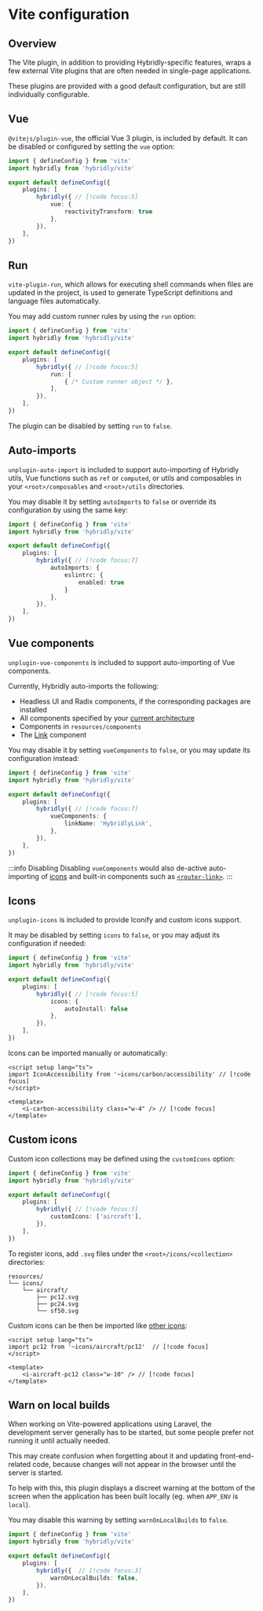 # Vite configuration

## Overview

The Vite plugin, in addition to providing Hybridly-specific features, wraps a few external Vite plugins that are often needed in single-page applications.

These plugins are provided with a good default configuration, but are still individually configurable.

## Vue

`@vitejs/plugin-vue`, the official Vue 3 plugin, is included by default. It can be disabled or configured by setting the `vue` option:

```ts
import { defineConfig } from 'vite'
import hybridly from 'hybridly/vite'

export default defineConfig({
	plugins: [
		hybridly({ // [!code focus:5]
			vue: {
				reactivityTransform: true
			},
		}),
	],
})
```

## Run

`vite-plugin-run`, which allows for executing shell commands when files are updated in the project, is used to generate TypeScript definitions and language files automatically.

You may add custom runner rules by using the `run` option:

```ts
import { defineConfig } from 'vite'
import hybridly from 'hybridly/vite'

export default defineConfig({
	plugins: [
		hybridly({ // [!code focus:5]
			run: [
				{ /* Custom runner object */ },
			],
		}),
	],
})
```

The plugin can be disabled by setting `run` to `false`.

## Auto-imports

`unplugin-auto-import` is included to support auto-importing of Hybridly utils, Vue functions such as `ref` or `computed`, or utils and composables in your `<root>/composables` and `<root>/utils` directories.

You may disable it by setting `autoImports` to `false` or override its configuration by using the same key:

```ts
import { defineConfig } from 'vite'
import hybridly from 'hybridly/vite'

export default defineConfig({
	plugins: [
		hybridly({ // [!code focus:7]
			autoImports: {
				eslintrc: {
					enabled: true
				}
			},
		}),
	],
})
```

## Vue components

`unplugin-vue-components` is included to support auto-importing of Vue components.

Currently, Hybridly auto-imports the following:
- Headless UI and Radix components, if the corresponding packages are installed
- All components specified by your [current architecture](../guide/architecture.md)
- Components in `resources/components`
- The [Link](../api/components/router-link.md) component

You may disable it by setting `vueComponents` to `false`, or you may update its configuration instead:

```ts
import { defineConfig } from 'vite'
import hybridly from 'hybridly/vite'

export default defineConfig({
	plugins: [
		hybridly({ // [!code focus:7]
			vueComponents: {
				linkName: 'HybridlyLink',
			},
		}),
	],
})
```

:::info Disabling
Disabling `vueComponents` would also de-active auto-importing of [icons](#icons) and built-in components such as [`<router-link>`](../api/components/router-link.md).
:::

## Icons

`unplugin-icons` is included to provide Iconify and custom icons support.

It may be disabled by setting `icons` to `false`, or you may adjust its configuration if needed:

```ts
import { defineConfig } from 'vite'
import hybridly from 'hybridly/vite'

export default defineConfig({
	plugins: [
		hybridly({ // [!code focus:5]
			icons: {
				autoInstall: false
			},
		}),
	],
})
```

Icons can be imported manually or automatically:

```vue
<script setup lang="ts">
import IconAccessibility from '~icons/carbon/accessibility' // [!code focus]
</script>

<template>
	<i-carbon-accessibility class="w-4" /> // [!code focus]
</template>
```

## Custom icons

Custom icon collections may be defined using the `customIcons` option:

```ts
import { defineConfig } from 'vite'
import hybridly from 'hybridly/vite'

export default defineConfig({
	plugins: [
		hybridly({ // [!code focus:3]
			customIcons: ['aircraft'],
		}),
	],
})
```

To register icons, add `.svg` files under the `<root>/icons/<collection>` directories:

```
resources/
└── icons/
    └── aircraft/
        ├── pc12.svg
        ├── pc24.svg
        └── sf50.svg
```

Custom icons can be then be imported like [other icons](#icons):

```vue
<script setup lang="ts">
import pc12 from '~icons/aircraft/pc12'  // [!code focus]
</script>

<template>
	<i-aircraft-pc12 class="w-10" /> // [!code focus]
</template>
```

## Warn on local builds

When working on Vite-powered applications using Laravel, the development server generally has to be started, but some people prefer not running it until actually needed.

This may create confusion when forgetting about it and updating front-end-related code, because changes will not appear in the browser until the server is started.

To help with this, this plugin displays a discreet warning at the bottom of the screen when the application has been built locally (eg. when `APP_ENV` is `local`).

You may disable this warning by setting `warnOnLocalBuilds` to `false`.

```ts
import { defineConfig } from 'vite'
import hybridly from 'hybridly/vite'

export default defineConfig({
	plugins: [
		hybridly({  // [!code focus:3]
			warnOnLocalBuilds: false,
		}),
	],
})
```

